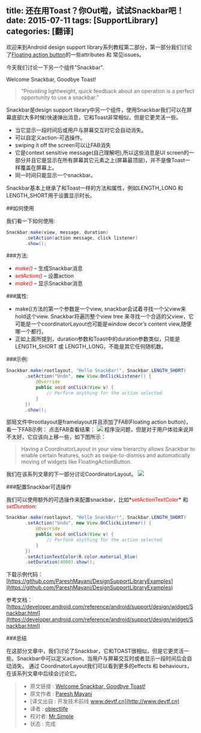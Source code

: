 title: 还在用Toast？你Out啦，试试Snackbar吧！
date: 2015-07-11
tags: [SupportLibrary]
categories: [翻译]
---

欢迎来到Android design support library系列教程第二部分，第一部分我们讨论了[Floating action button](http://www.technotalkative.com/part-1-floating-action-button/)的一些attributes 和 常见issues。

今天我们讨论一下另一个组件"Snackbar".
<!--more-->
Welcome Snackbar, Goodbye Toast!

> “Providing lightweight, quick feedback about an operation is a perfect opportunity to use a snackbar.”


Snackbar是design support library中另一个组件，使用Snackbar我们可以在屏幕底部(大多时候)快速弹出消息，它和Toast非常相似，但是它更灵活一些。


* 当它显示一段时间后或用户与屏幕交互时它会自动消失。
* 可以自定义action-可选操作。
* swiping it off the screen可以让FAB消失
* 它是context sensitive message(自己理解吧),所以这些消息是UI screen的一部分并且它是显示在所有屏幕其它元素之上(屏幕最顶层)，并不是像Toast一样覆盖在屏幕上。
* 同一时间只能显示一个snackbar。

Snackbar基本上继承了和Toast一样的方法和属性，例如LENGTH_LONG 和 LENGTH_SHORT用于设置显示时长。


##如何使用


我们看一下如何使用:

```java
Snackbar.make(view, message, duration)
       .setAction(action message, click listener)
       .show();
```

###方法:

* *<font color="red">make()</font>*  – 生成Snackbar消息
* *<font color="red">setAction()</font>*  – 设置action
* *<font color="red">make()</font>*  – 显示Snackbar消息

###属性:

* make()方法的第一个参数是一个view, snackbar会试着寻找一个父view来hold这个view. Snackbar将遍历整个view tree 来寻找一个合适的父view，它可能是一个coordinatorLayout也可能是window decor’s content view,随便哪一个都行。
* 正如上面所提到，duration参数和Toast中的duration参数类似，只能是LENGTH_SHORT 或 LENGTH_LONG，不能是其它任何随机数。


###示例:

```java
Snackbar.make(rootlayout, "Hello SnackBar!", Snackbar.LENGTH_SHORT)
       .setAction("Undo", new View.OnClickListener() {
           @Override
           public void onClick(View v) {
               // Perform anything for the action selected
           }
       })
       .show();
```

部局文件中rootlayout是framelayout并且添加了FAB(Floating action button)，看一下FAB示例：
点击FAB查看结果：
![](http://www.technotalkative.com/wp-content/uploads/2015/06/Snackbar-framelayout1.gif)
程序没问题，但是对于用户体验来说并不太好，它应该向上移一些，如下图所示：

> Having a CoordinatorLayout in your view hierarchy allows Snackbar to enable certain features, such as swipe-to-dismiss and automatically moving of widgets like FloatingActionButton.

我们在该系列文章的下一部分讨论CoordinatorLayout。
![](http://www.technotalkative.com/wp-content/uploads/2015/06/Snackbar-with-CoordinatorLayout1.gif)

###配置Snackbar可选操作


我们可以使用额外的可选操作来配置snackbar，比如*<font color="red">setActionTextColor</font>* 和 *<font color="red">setDuration</font>*:

```java
Snackbar.make(rootlayout, "Hello SnackBar!", Snackbar.LENGTH_SHORT)
       .setAction("Undo", new View.OnClickListener() {
           @Override
           public void onClick(View v) {
               // Perform anything for the action selected
           }
       })
       .setActionTextColor(R.color.material_blue)
       .setDuration(4000).show();
```

下载示例代码：[https://github.com/PareshMayani/DesignSupportLibraryExamples](https://github.com/PareshMayani/DesignSupportLibraryExamples)

参考文档：
[https://developer.android.com/reference/android/support/design/widget/Snackbar.html](https://developer.android.com/reference/android/support/design/widget/Snackbar.html)

###总结

在这部分文章中，我们讨论了Snackbar，它和TOAST很相似，但是它更灵活一些。Snackbar中可以定义action，当用户与屏幕交互时或者显示一段时间后会自动消失。
通过 CoordinatorLayout我们可以看到更多的effects 和 behaviours，在该系列文章中后续会讨论它。

> * 原文链接 : [Welcome Snackbar, Goodbye Toast!](http://www.technotalkative.com/part-2-welcome-snackbar-goodbye-toast/)
> * 原文作者 : [Paresh Mayani](http://en.gravatar.com/pareshnmayani)
> * [译文出自 :  开发技术前线 www.devtf.cn](http://www.devtf.cn)
> * 译者 : [objectlife](https://github.com/objectlife) 
> * 校对者: [Mr.Simple](https://github.com/bboyfeiyu) 
> * 状态 : 完成